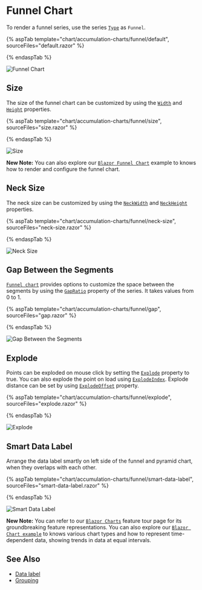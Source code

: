 # Funnel Chart

To render a funnel series, use the series [`Type`](https://help.syncfusion.com/cr/blazor/Syncfusion.Blazor.Charts.AccumulationChartSeries.html#Syncfusion_Blazor_Charts_AccumulationChartSeries_Type)
as `Funnel`.

{% aspTab template="chart/accumulation-charts/funnel/default", sourceFiles="default.razor" %}

{% endaspTab %}

![Funnel Chart](../images/funnel/default-razor.png)

## Size

The size of the funnel chart can be customized by using the  [`Width`](https://help.syncfusion.com/cr/blazor/Syncfusion.Blazor.Charts.AccumulationChartSeries.html#Syncfusion_Blazor_Charts_AccumulationChartSeries_Width) and [`Height`](https://help.syncfusion.com/cr/blazor/Syncfusion.Blazor.Charts.AccumulationChartSeries.html#Syncfusion_Blazor_Charts_AccumulationChartSeries_Height) properties.

{% aspTab template="chart/accumulation-charts/funnel/size", sourceFiles="size.razor" %}

{% endaspTab %}

![Size](../images/funnel/size-razor.png)

**New Note:** You can also explore our [`Blazor Funnel Chart`](https://blazor.syncfusion.com/demos/chart/funnel) example to knows how to render and configure the funnel chart.

## Neck Size

The neck size can be customized by using the [`NeckWidth`](https://help.syncfusion.com/cr/blazor/Syncfusion.Blazor.Charts.AccumulationChartSeries.html#Syncfusion_Blazor_Charts_AccumulationChartSeries_NeckWidth) and [`NeckHeight`](https://help.syncfusion.com/cr/blazor/Syncfusion.Blazor.Charts.AccumulationChartSeries.html#Syncfusion_Blazor_Charts_AccumulationChartSeries_NeckHeight) properties.

{% aspTab template="chart/accumulation-charts/funnel/neck-size", sourceFiles="neck-size.razor" %}

{% endaspTab %}

![Neck Size](../images/funnel/neck-size-razor.png)

## Gap Between the Segments

[`Funnel chart`](https://www.syncfusion.com/blazor-components/blazor-charts/chart-types/funnel-chart) provides options to customize the space between the segments by using the [`GapRatio`](https://help.syncfusion.com/cr/blazor/Syncfusion.Blazor.Charts.AccumulationChartSeries.html#Syncfusion_Blazor_Charts_AccumulationChartSeries_GapRatio) property of the
series. It takes values from 0 to 1.

{% aspTab template="chart/accumulation-charts/funnel/gap", sourceFiles="gap.razor" %}

{% endaspTab %}

![Gap Between the Segments](../images/funnel/gap-razor.png)

## Explode

Points can be exploded on mouse click by setting the [`Explode`](https://help.syncfusion.com/cr/blazor/Syncfusion.Blazor.Charts.AccumulationChartSeries.html#Syncfusion_Blazor_Charts_AccumulationChartSeries_Explode) property to true. You can also explode the point
on load using [`ExplodeIndex`](https://help.syncfusion.com/cr/blazor/Syncfusion.Blazor.Charts.AccumulationChartSeries.html#Syncfusion_Blazor_Charts_AccumulationChartSeries_ExplodeIndex). Explode distance can be set by using [`ExplodeOffset`](https://help.syncfusion.com/cr/blazor/Syncfusion.Blazor.Charts.AccumulationChartSeries.html#Syncfusion_Blazor_Charts_AccumulationChartSeries_ExplodeOffset) property.

{% aspTab template="chart/accumulation-charts/funnel/explode", sourceFiles="explode.razor" %}

{% endaspTab %}

![Explode](../images/funnel/explode-razor.png)

## Smart Data Label

Arrange the data label smartly on left side of the funnel and pyramid chart, when they overlaps with each other.

{% aspTab template="chart/accumulation-charts/funnel/smart-data-label", sourceFiles="smart-data-label.razor" %}

{% endaspTab %}

![Smart Data Label](../images/funnel/smart-data-label-razor.png)

**New Note:** You can refer to our [`Blazor Charts`](https://www.syncfusion.com/blazor-components/blazor-charts) feature tour page for its groundbreaking feature representations. You can also explore our [`Blazor Chart example`](https://blazor.syncfusion.com/demos/chart/line?theme=bootstrap4) to knows various chart types and how to represent time-dependent data, showing trends in data at equal intervals.

## See Also

* [Data label](../data-label/)
* [Grouping](../grouping/)
